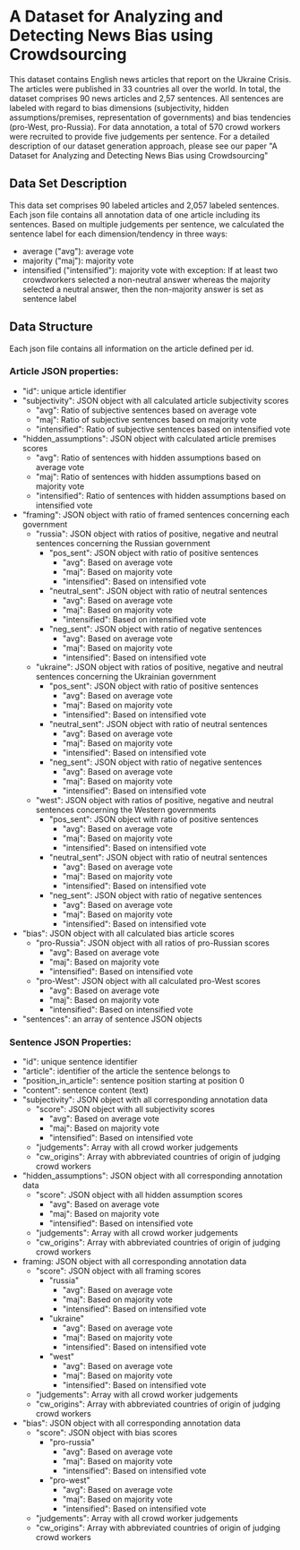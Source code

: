 # A Dataset for Analyzing and Detecting News Bias using Crowdsourcing

This dataset contains English news articles that report on the Ukraine Crisis. The articles were published in 33 countries all over the world. In total, the dataset comprises 90 news articles and 2,57 sentences. All sentences are labeled with regard to bias dimensions (subjectivity, hidden assumptions/premises, representation of governments) and bias tendencies (pro-West, pro-Russia). For data annotation, a total of 570 crowd workers were recruited to provide five judgements per sentence. For a detailed description of our dataset generation approach, please see our paper "A Dataset for Analyzing and Detecting News Bias using Crowdsourcing"

## Data Set Description

This data set comprises 90 labeled articles and 2,057 labeled sentences. Each json file contains all annotation data of one article including its sentences. Based on multiple judgements per sentence, we calculated the sentence label for each dimension/tendency in three ways:

- average ("avg"): average vote
- majority ("maj"): majority vote
- intensified ("intensified"): majority vote with exception: If at least two crowdworkers selected a non-neutral answer whereas the majority selected a neutral answer, then the non-majority answer is set as sentence label

## Data Structure

Each json file contains all information on the article defined per id. 

### Article JSON properties:
- "id": unique article identifier
- "subjectivity": JSON object with all calculated article subjectivity scores
  - "avg": Ratio of subjective sentences based on average vote
  - "maj": Ratio of subjective sentences based on majority vote
  - "intensified": Ratio of subjective sentences based on intensified vote
- "hidden_assumptions": JSON object with calculated article premises scores
  - "avg": Ratio of sentences with hidden assumptions based on average vote
  - "maj": Ratio of sentences with hidden assumptions based on majority vote
  - "intensified": Ratio of sentences with hidden assumptions based on intensified vote
- "framing": JSON object with ratio of framed sentences concerning each government
  - "russia": JSON object with ratios of positive, negative and neutral sentences concerning the Russian government
    - "pos_sent": JSON object with ratio of positive sentences
      - "avg": Based on average vote
      - "maj": Based on majority vote
      - "intensified": Based on intensified vote 
    - "neutral_sent": JSON object with ratio of neutral sentences 
      - "avg": Based on average vote
      - "maj": Based on majority vote
      - "intensified": Based on intensified vote 
    - "neg_sent": JSON object with ratio of negative sentences 
      - "avg": Based on average vote
      - "maj": Based on majority vote
      - "intensified": Based on intensified vote 
  - "ukraine": JSON object with ratios of positive, negative and neutral sentences concerning the Ukrainian government
    - "pos_sent": JSON object with ratio of positive sentences
      - "avg": Based on average vote
      - "maj": Based on majority vote
      - "intensified": Based on intensified vote 
    - "neutral_sent": JSON object with ratio of neutral sentences 
      - "avg": Based on average vote
      - "maj": Based on majority vote
      - "intensified": Based on intensified vote 
    - "neg_sent": JSON object with ratio of negative sentences 
      - "avg": Based on average vote
      - "maj": Based on majority vote
      - "intensified": Based on intensified vote 
  - "west": JSON object with ratios of positive, negative and neutral sentences concerning the Western governments
    - "pos_sent": JSON object with ratio of positive sentences
      - "avg": Based on average vote
      - "maj": Based on majority vote
      - "intensified": Based on intensified vote 
    - "neutral_sent": JSON object with ratio of neutral sentences 
      - "avg": Based on average vote
      - "maj": Based on majority vote
      - "intensified": Based on intensified vote 
    - "neg_sent": JSON object with ratio of negative sentences 
      - "avg": Based on average vote
      - "maj": Based on majority vote
      - "intensified": Based on intensified vote 
- "bias": JSON object with all calculated bias article scores
  - "pro-Russia": JSON object with all ratios of pro-Russian scores 
    - "avg": Based on average vote
    - "maj": Based on majority vote
    - "intensified": Based on intensified vote 
  - "pro-West": JSON object with all calculated pro-West  scores
    - "avg": Based on average vote
    - "maj": Based on majority vote
    - "intensified": Based on intensified vote 
- "sentences": an array of sentence JSON objects

### Sentence JSON Properties:

- "id": unique sentence identifier
- "article": identifier of the article the sentence belongs to
- "position_in_article": sentence position starting at position 0
- "content": sentence content (text)
- "subjectivity": JSON object with all corresponding annotation data
  - "score": JSON object with all subjectivity scores
    - "avg": Based on average vote
    - "maj": Based on majority vote
    - "intensified": Based on intensified vote
  - "judgements": Array with all crowd worker judgements
  - "cw_origins": Array with abbreviated countries of origin of judging crowd workers
- "hidden_assumptions": JSON object with all corresponding annotation data
  - "score": JSON object with all hidden assumption scores
    - "avg": Based on average vote
    - "maj": Based on majority vote
    - "intensified": Based on intensified vote
  - "judgements": Array with all crowd worker judgements
  - "cw_origins": Array with abbreviated countries of origin of judging crowd workers
- framing: JSON object with all corresponding annotation data
  - "score": JSON object with all framing scores
    - "russia"
      - "avg": Based on average vote
      - "maj": Based on majority vote
      - "intensified": Based on intensified vote
    - "ukraine"
      - "avg": Based on average vote
      - "maj": Based on majority vote
      - "intensified": Based on intensified vote
    - "west"
      - "avg": Based on average vote
      - "maj": Based on majority vote
      - "intensified": Based on intensified vote
  - "judgements": Array with all crowd worker judgements
  - "cw_origins": Array with abbreviated countries of origin of judging crowd workers
- "bias": JSON object with all corresponding annotation data
  - "score": JSON object with bias scores
    - "pro-russia"
      - "avg": Based on average vote
      - "maj": Based on majority vote
      - "intensified": Based on intensified vote
    - "pro-west"
      - "avg": Based on average vote
      - "maj": Based on majority vote
      - "intensified": Based on intensified vote
  - "judgements": Array with all crowd worker judgements
  - "cw_origins": Array with abbreviated countries of origin of judging crowd workers